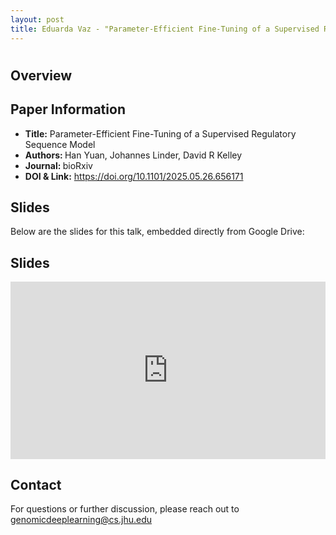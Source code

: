 ```yaml
---
layout: post
title: Eduarda Vaz - "Parameter-Efficient Fine-Tuning of a Supervised Regulatory Sequence Model" (Yuan et al.)
---
```

<h1></h1>

<h2>Overview</h2>
<p>
</p>

<h2>Paper Information</h2>
<ul>
  <li><strong>Title:</strong> Parameter-Efficient Fine-Tuning of a Supervised Regulatory Sequence Model</li>
  <li><strong>Authors: </strong> Han Yuan, Johannes Linder, David R Kelley</li>
  <li><strong>Journal: </strong>bioRxiv</li>
  <li><strong>DOI & Link:</strong> <a href="https://doi.org/10.1101/2025.05.26.656171" target="_blank">https://doi.org/10.1101/2025.05.26.656171</a></li>
</ul>

<h2>Slides</h2>
<p>Below are the slides for this talk, embedded directly from Google Drive:</p>
<h2>Slides</h2>
<div class="iframe-container" style="position: relative; padding-bottom: 56.25%; height: 0; overflow: hidden;">
  <iframe
    src="https://drive.google.com/file/d/1TWSMVFt0FdWuR1GITrUb__AEALJ0Ar7_/preview"
    width="100%"
    height="100%"
    style="position: absolute; top: 0; left: 0;"
    frameborder="0"
    allowfullscreen>
  </iframe>
</div>

<h2>Contact</h2>
<p>
  For questions or further discussion, please reach out to <a href="genomicdeeplearning@cs.jhu.edu">genomicdeeplearning@cs.jhu.edu</a>
</p>
